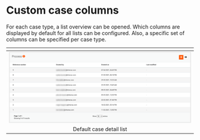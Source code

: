 # Custom case columns

For each case type, a list overview can be opened. Which columns are displayed by default for all lists can be
configured. Also, a specific set of columns can be specified per case type.

| <!-- -->                                                      |
|---------------------------------------------------------------|
| ![Default case detail list](img/default-case-detail-list.png) |
| <center>Default case detail list</center>                     |